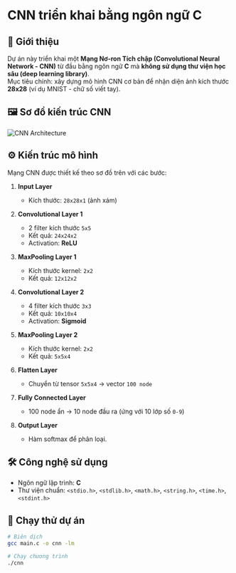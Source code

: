 # CNN triển khai bằng ngôn ngữ C 

## 📌 Giới thiệu
Dự án này triển khai một **Mạng Nơ-ron Tích chập (Convolutional Neural Network - CNN)** từ đầu bằng ngôn ngữ **C** mà **không sử dụng thư viện học sâu (deep learning library)**.  
Mục tiêu chính: xây dựng mô hình CNN cơ bản để nhận diện ảnh kích thước **28x28** (ví dụ MNIST - chữ số viết tay).  



## 🖼️ Sơ đồ kiến trúc CNN

![CNN Architecture](cnn-architecture.jpeg)



## ⚙️ Kiến trúc mô hình
Mạng CNN được thiết kế theo sơ đồ trên với các bước:

1. **Input Layer**  
   - Kích thước: `28x28x1` (ảnh xám)

2. **Convolutional Layer 1**  
   - 2 filter kích thước `5x5`  
   - Kết quả: `24x24x2`  
   - Activation: **ReLU**

3. **MaxPooling Layer 1**  
   - Kích thước kernel: `2x2`  
   - Kết quả: `12x12x2`

4. **Convolutional Layer 2**  
   - 4 filter kích thước `3x3`  
   - Kết quả: `10x10x4`  
   - Activation: **Sigmoid**

5. **MaxPooling Layer 2**  
   - Kích thước kernel: `2x2`  
   - Kết quả: `5x5x4`

6. **Flatten Layer**  
   - Chuyển từ tensor `5x5x4` → vector `100 node`

7. **Fully Connected Layer**  
   - 100 node ẩn → 10 node đầu ra (ứng với 10 lớp số `0-9`)

8. **Output Layer**  
   - Hàm softmax để phân loại.



## 🛠️ Công nghệ sử dụng
- Ngôn ngữ lập trình: **C**
- Thư viện chuẩn: `<stdio.h>`, `<stdlib.h>`, `<math.h>`, `<string.h>`, `<time.h>`, `<stdint.h>`



## 🚀 Chạy thử dự án
```bash
# Biên dịch
gcc main.c -o cnn -lm

# Chạy chương trình
./cnn

